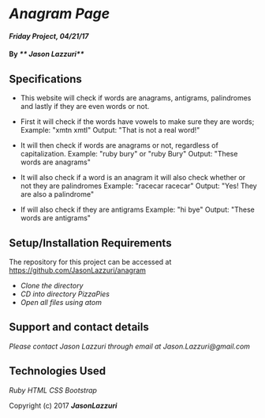 # _Anagram Page_

#### _Friday Project, 04/21/17_

#### By _** Jason Lazzuri**_

## Specifications

* This website will check if words are anagrams, antigrams, palindromes and lastly if they are even words or not.

* First it will check if the words have vowels to make sure they are words;
  Example: "xmtn xmtl"
  Output: "That is not a real word!"

* It will then check if words are anagrams or not, regardless of capitalization.
 Example: "ruby bury" or "ruby Bury"
 Output: "These words are anagrams"

* It will also check if a word is an anagram it will also check whether or not they are palindromes
 Example: "racecar racecar"
 Output: "Yes! They are also a palindrome"

 * If will also check if they are antigrams
  Example: "hi bye"
  Output: "These words are antigrams"

## Setup/Installation Requirements

The repository for this project can be accessed at https://github.com/JasonLazzuri/anagram

* _Clone the directory_
* _CD into directory PizzaPies_
* _Open all files using atom_

## Support and contact details

_Please contact Jason Lazzuri through email at Jason.Lazzuri@gmail.com_

## Technologies Used

_Ruby_
_HTML_
_CSS_
_Bootstrap_

Copyright (c) 2017 **_JasonLazzuri_**
